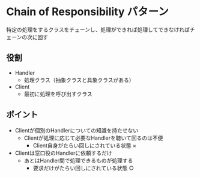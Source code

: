 # Chain of Responsibility パターン
特定の処理をするクラスをチェーンし、処理ができれば処理してできなければチェーンの次に回す

## 役割
- Handler
  - 処理クラス（抽象クラスと具象クラスがある）
- Client
  - 最初に処理を呼び出すクラス

## ポイント
- Clientが個別のHandlerについての知識を持たせない
  - Clientが処理に応じて必要なHandlerを聴いて回るのは不便
    - Client自身がたらい回しにされている状態 ×
- Clientは窓口役のHandlerに依頼するだけ
  - あとはHandler間で処理できるものが処理する
    - 要求だけがたらい回しにされている状態 ○
